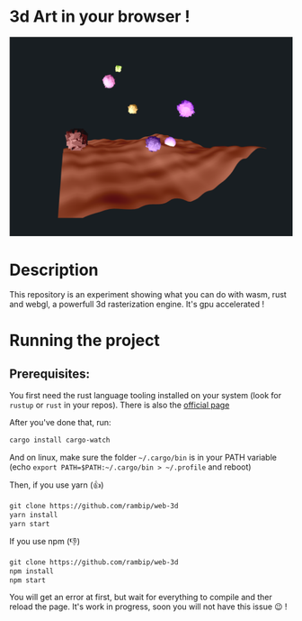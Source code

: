 3d Art in your browser !
========================

![](screenshot/demo.png)

# Description
This repository is an experiment showing what you can do with wasm, rust and webgl, a powerfull 3d rasterization engine.
It's gpu accelerated !

# Running the project

## Prerequisites:
You first need the rust language tooling installed on your system (look for `rustup` or `rust` in your repos). There is also the [official page](https://www.rust-lang.org/tools/install)

After you've done that, run:
```bash
cargo install cargo-watch
```
And on linux, make sure the folder `~/.cargo/bin` is in your PATH variable (echo `export PATH=$PATH:~/.cargo/bin > ~/.profile` and reboot)

Then, if you use yarn (:+1:)

```
git clone https://github.com/rambip/web-3d 
yarn install
yarn start
```

If you use npm (:-1:)
```
git clone https://github.com/rambip/web-3d
npm install
npm start
```

You will get an error at first, but wait for everything to compile and ther reload the page.
It's work in progress, soon you will not have this issue :wink: !
